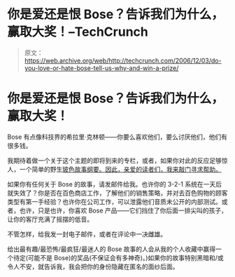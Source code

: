 # 你是爱还是恨 Bose？告诉我们为什么，赢取大奖！–TechCrunch

> 原文：<https://web.archive.org/web/http://techcrunch.com/2006/12/03/do-you-love-or-hate-bose-tell-us-why-and-win-a-prize/>

# 你是爱还是恨 Bose？告诉我们为什么，赢取大奖！

Bose 有点像科技界的希拉里·克林顿——你要么喜欢他们，要么讨厌他们，他们有很多钱。

我期待着做一个关于这个主题的即将到来的专栏，或者，如果你对此的反应足够惊人，一个简单的野生[玻色故事纲要。因此，亲爱的读者们，我来敲门寻求帮助。](https://web.archive.org/web/20201123195249/https://crunchbase.com/organization/bose)

如果你有任何关于 Bose 的故事，请发邮件给我。也许你的 3-2-1 系统在一天后就失效了？你是否在百色商店工作，了解他们的销售策略，并对去百色购物的顾客类型有第一手经验？也许你在公司工作，可以泄露他们音质未公开的内部测试。或者，也许，只是也许，你喜欢 Bose 产品——它们挡住了你后面一排尖叫的孩子，让你的客厅充满了摇摆的低音。

不管怎样，给我发一封电子邮件，或者在评论中一决雌雄。

给出最有趣/最恐怖/最疯狂/最迷人的 Bose 故事的人会从我的个人收藏中赢得一个待定(可能不是 Bose)的奖品(不保证会有多神奇)。)如果你的故事特别黑暗和/或令人不安，就告诉我，我会把你的身份隐藏在匿名的面纱后面。